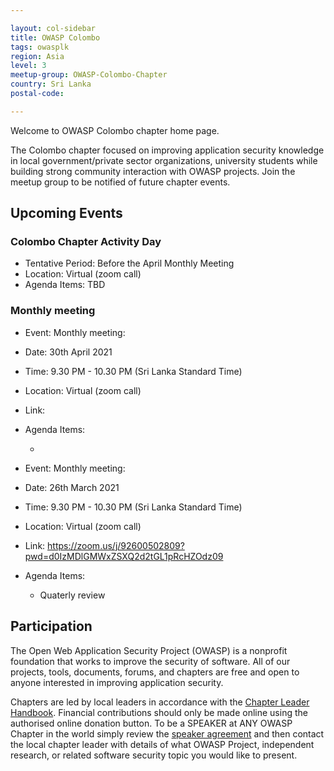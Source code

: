 ```yaml
---

layout: col-sidebar
title: OWASP Colombo
tags: owasplk
region: Asia
level: 3
meetup-group: OWASP-Colombo-Chapter
country: Sri Lanka
postal-code: 

---
```


Welcome to OWASP Colombo chapter home page. 

The Colombo chapter focused on improving  application security knowledge in local government/private sector organizations, university students while building strong community interaction with OWASP projects. Join the meetup group to be notified of future chapter events. 

## Upcoming Events

### Colombo Chapter Activity Day
* Tentative Period: Before the April Monthly Meeting
* Location: Virtual (zoom call)
* Agenda Items: TBD


### Monthly meeting 
* Event: Monthly meeting: 
* Date: 30th April 2021 
* Time: 9.30 PM - 10.30 PM (Sri Lanka Standard Time)
* Location: Virtual (zoom call)
* Link: <to be update>
* Agenda Items:
  * <to be update>



* Event: Monthly meeting: 
* Date: 26th March 2021 
* Time: 9.30 PM - 10.30 PM (Sri Lanka Standard Time)
* Location: Virtual (zoom call)
* Link: https://zoom.us/j/92600502809?pwd=d0IzMDlGMWxZSXQ2d2tGL1pRcHZOdz09
* Agenda Items:
  * Quaterly review


## Participation

The Open Web Application Security Project (OWASP) is a nonprofit foundation that works to improve the security of software. All of our projects, tools, documents, forums, and chapters are free and open to anyone interested in improving application security. 

Chapters are led by local leaders in accordance with the [Chapter Leader Handbook](/www-policy/rules-of-procedure/chapter-handbook). Financial contributions should only be made online using the authorised online donation button. To be a SPEAKER at ANY OWASP Chapter in the world simply review the [speaker agreement](/www-policy/speaker-agreement) and then contact the local chapter leader with details of what OWASP Project, independent research, or related software security topic you would like to present.
